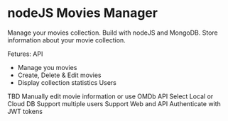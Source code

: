 # nodeJS Movies Manager

Manage your movies collection.
Build with nodeJS and MongoDB.
Store information about your movie collection.

Fetures:
API

- Manage you movies
- Create, Delete & Edit movies
- Display collection statistics
  Users

TBD
Manually edit movie information or use OMDb API
Select Local or Cloud DB
Support multiple users
Support Web and API
Authenticate with JWT tokens
